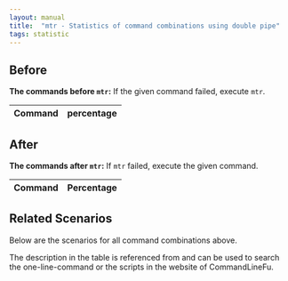 ```yaml
---
layout: manual
title:  "mtr - Statistics of command combinations using double pipe"
tags: statistic
---
```


## Before

__The commands before `mtr`:__ If the given command failed, execute `mtr`.

| Command | percentage |
|--------|--------|



## After

__The commands after `mtr`:__ If `mtr` failed, execute the given command.

| Command | Percentage | 
|-------|--------|



## Related Scenarios

Below are the scenarios for all command combinations above.

The description in the table is referenced from and can be used to search the one-line-command or the scripts in the website of CommandLineFu.




